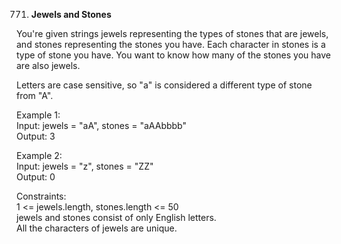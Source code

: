 771. **Jewels and Stones**

You're given strings jewels representing the types of stones that are jewels, and stones representing the stones you have. Each character in stones is a type of stone you have. You want to know how many of the stones you have are also jewels.<br>

Letters are case sensitive, so "a" is considered a different type of stone from "A".<br>

Example 1:<br>
Input: jewels = "aA", stones = "aAAbbbb"<br>
Output: 3<br>

Example 2:<br>
Input: jewels = "z", stones = "ZZ"<br>
Output: 0<br>

Constraints:<br>
1 <= jewels.length, stones.length <= 50<br>
jewels and stones consist of only English letters.<br>
All the characters of jewels are unique.
